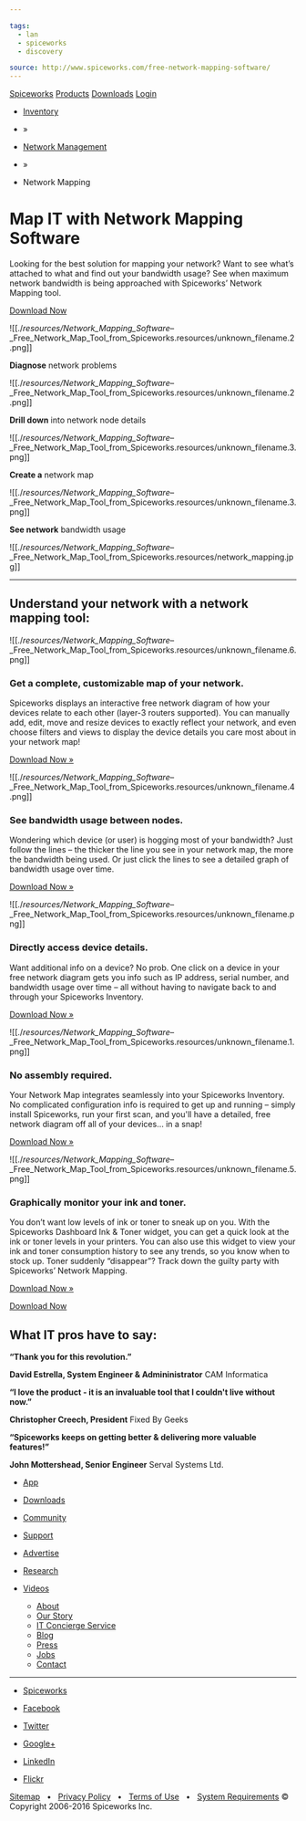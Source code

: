 ```yaml
---

tags: 
  - lan
  - spiceworks
  - discovery

source: http://www.spiceworks.com/free-network-mapping-software/
---
```

[Spiceworks](http://www.spiceworks.com/)
[Products](http://www.spiceworks.com/app/) [Downloads](http://www.spiceworks.com/downloads/) [Login](http://www.spiceworks.com/free-network-mapping-software/#join-login)

* [Inventory](http://www.spiceworks.com/free-pc-network-inventory-software/)

* »
* [Network Management](http://www.spiceworks.com/network-management/)
* »
* Network Mapping

# Map IT with Network Mapping Software

Looking for the best solution for mapping your network? Want to see what’s attached to what and find out your bandwidth usage? See when maximum network bandwidth is being approached with Spiceworks’ Network Mapping tool.

[Download Now](http://www.spiceworks.com/download/)

![[./_resources/Network_Mapping_Software_–_Free_Network_Map_Tool_from_Spiceworks.resources/unknown_filename.2.png]]

**Diagnose** network problems

![[./_resources/Network_Mapping_Software_–_Free_Network_Map_Tool_from_Spiceworks.resources/unknown_filename.2.png]]

**Drill down** into network node details

![[./_resources/Network_Mapping_Software_–_Free_Network_Map_Tool_from_Spiceworks.resources/unknown_filename.3.png]]

**Create a** network map

![[./_resources/Network_Mapping_Software_–_Free_Network_Map_Tool_from_Spiceworks.resources/unknown_filename.3.png]]

**See network** bandwidth usage

![[./_resources/Network_Mapping_Software_–_Free_Network_Map_Tool_from_Spiceworks.resources/network_mapping.jpg]]

* * *

## Understand your network with a network mapping tool:

![[./_resources/Network_Mapping_Software_–_Free_Network_Map_Tool_from_Spiceworks.resources/unknown_filename.6.png]]

### Get a complete, customizable map of your network.

Spiceworks displays an interactive free network diagram of how your devices relate to each other (layer-3 routers supported). You can manually add, edit, move and resize devices to exactly reflect your network, and even choose filters and views to display the device details you care most about in your network map!

[Download Now »](http://www.spiceworks.com/download/)

![[./_resources/Network_Mapping_Software_–_Free_Network_Map_Tool_from_Spiceworks.resources/unknown_filename.4.png]]

### See bandwidth usage between nodes.

Wondering which device (or user) is hogging most of your bandwidth? Just follow the lines – the thicker the line you see in your network map, the more the bandwidth being used. Or just click the lines to see a detailed graph of bandwidth usage over time.

[Download Now »](http://www.spiceworks.com/download/)

![[./_resources/Network_Mapping_Software_–_Free_Network_Map_Tool_from_Spiceworks.resources/unknown_filename.png]]

### Directly access device details.

Want additional info on a device? No prob. One click on a device in your free network diagram gets you info such as IP address, serial number, and bandwidth usage over time – all without having to navigate back to and through your Spiceworks Inventory.

[Download Now »](http://www.spiceworks.com/download/)

![[./_resources/Network_Mapping_Software_–_Free_Network_Map_Tool_from_Spiceworks.resources/unknown_filename.1.png]]

### No assembly required.

Your Network Map integrates seamlessly into your Spiceworks Inventory. No complicated configuration info is required to get up and running – simply install Spiceworks, run your first scan, and you'll have a detailed, free network diagram off all of your devices… in a snap!

[Download Now »](http://www.spiceworks.com/download/)

![[./_resources/Network_Mapping_Software_–_Free_Network_Map_Tool_from_Spiceworks.resources/unknown_filename.5.png]]

### Graphically monitor your ink and toner.

You don’t want low levels of ink or toner to sneak up on you. With the Spiceworks Dashboard Ink & Toner widget, you can get a quick look at the ink or toner levels in your printers. You can also use this widget to view your ink and toner consumption history to see any trends, so you know when to stock up. Toner suddenly “disappear”? Track down the guilty party with Spiceworks’ Network Mapping.

[Download Now »](http://www.spiceworks.com/download/)

[Download Now](http://www.spiceworks.com/download/)

## What IT pros have to say:

**“**Thank you for this revolution.**”**

**David Estrella, System Engineer & Admininistrator**
CAM Informatica

**“**I love the product - it is an invaluable tool that I couldn't live without now.**”**

**Christopher Creech, President**
Fixed By Geeks

**“**Spiceworks keeps on getting better & delivering more valuable features!**”**

**John Mottershead, Senior Engineer**
Serval Systems Ltd.

* [App](http://www.spiceworks.com/app/)

* [Downloads](http://www.spiceworks.com/downloads/)
* [Community](https://community.spiceworks.com/)
* [Support](https://community.spiceworks.com/support)
* [Advertise](http://www.spiceworks.com/marketing/)
* [Research](http://www.spiceworks.com/marketing/market-research/)
* [Videos](https://community.spiceworks.com/spiceworks-tv)
	* [About](http://www.spiceworks.com/about/)
	* [Our Story](http://www.spiceworks.com/story/)
	* [IT Concierge Service](http://www.spiceworks.com/atyourservice/)
	* [Blog](https://community.spiceworks.com/blog)
	* [Press](http://www.spiceworks.com/press/)
	* [Jobs](http://www.spiceworks.com/jobs/)
	* [Contact](http://www.spiceworks.com/contact/)

* * *

* [Spiceworks](https://community.spiceworks.com/pages/Spiceworks/follow)

* [Facebook](http://www.facebook.com/pages/Spiceworks/15382903707)
* [Twitter](http://www.twitter.com/spiceworks)
* [Google+](https://plus.google.com/+spiceworks)
* [LinkedIn](http://www.linkedin.com/companies/spiceworks)
* [Flickr](http://www.flickr.com/photos/spiceworks)

[Sitemap](http://www.spiceworks.com/sitemap/)   •   [Privacy Policy](http://www.spiceworks.com/terms-and-privacy/)   •   [Terms of Use](http://www.spiceworks.com/terms-and-privacy/#terms)   •   [System Requirements](http://www.spiceworks.com/terms-and-privacy/#system-requirements)
© Copyright 2006-2016 Spiceworks Inc.
